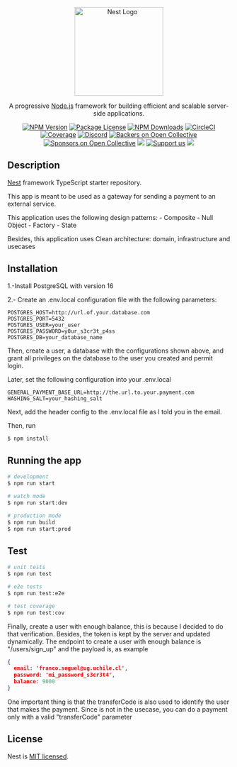 <p align="center">
  <a href="http://nestjs.com/" target="blank"><img src="https://nestjs.com/img/logo-small.svg" width="200" alt="Nest Logo" /></a>
</p>

[circleci-image]: https://img.shields.io/circleci/build/github/nestjs/nest/master?token=abc123def456
[circleci-url]: https://circleci.com/gh/nestjs/nest

  <p align="center">A progressive <a href="http://nodejs.org" target="_blank">Node.js</a> framework for building efficient and scalable server-side applications.</p>
    <p align="center">
<a href="https://www.npmjs.com/~nestjscore" target="_blank"><img src="https://img.shields.io/npm/v/@nestjs/core.svg" alt="NPM Version" /></a>
<a href="https://www.npmjs.com/~nestjscore" target="_blank"><img src="https://img.shields.io/npm/l/@nestjs/core.svg" alt="Package License" /></a>
<a href="https://www.npmjs.com/~nestjscore" target="_blank"><img src="https://img.shields.io/npm/dm/@nestjs/common.svg" alt="NPM Downloads" /></a>
<a href="https://circleci.com/gh/nestjs/nest" target="_blank"><img src="https://img.shields.io/circleci/build/github/nestjs/nest/master" alt="CircleCI" /></a>
<a href="https://coveralls.io/github/nestjs/nest?branch=master" target="_blank"><img src="https://coveralls.io/repos/github/nestjs/nest/badge.svg?branch=master#9" alt="Coverage" /></a>
<a href="https://discord.gg/G7Qnnhy" target="_blank"><img src="https://img.shields.io/badge/discord-online-brightgreen.svg" alt="Discord"/></a>
<a href="https://opencollective.com/nest#backer" target="_blank"><img src="https://opencollective.com/nest/backers/badge.svg" alt="Backers on Open Collective" /></a>
<a href="https://opencollective.com/nest#sponsor" target="_blank"><img src="https://opencollective.com/nest/sponsors/badge.svg" alt="Sponsors on Open Collective" /></a>
  <a href="https://paypal.me/kamilmysliwiec" target="_blank"><img src="https://img.shields.io/badge/Donate-PayPal-ff3f59.svg"/></a>
    <a href="https://opencollective.com/nest#sponsor"  target="_blank"><img src="https://img.shields.io/badge/Support%20us-Open%20Collective-41B883.svg" alt="Support us"></a>
  <a href="https://twitter.com/nestframework" target="_blank"><img src="https://img.shields.io/twitter/follow/nestframework.svg?style=social&label=Follow"></a>
</p>
  <!--[![Backers on Open Collective](https://opencollective.com/nest/backers/badge.svg)](https://opencollective.com/nest#backer)
  [![Sponsors on Open Collective](https://opencollective.com/nest/sponsors/badge.svg)](https://opencollective.com/nest#sponsor)-->

## Description

[Nest](https://github.com/nestjs/nest) framework TypeScript starter repository.

This app is meant to be used as a gateway for sending a payment to an external service.

This application uses the following design patterns:
    - Composite
    - Null Object
    - Factory
    - State

Besides, this application uses Clean architecture: domain, infrastructure and usecases

## Installation

1.-Install PostgreSQL with version 16

2.- Create an .env.local configuration file with the following parameters:

```editorconfig
POSTGRES_HOST=http://url.of.your.database.com
POSTGRES_PORT=5432
POSTGRES_USER=your_user
POSTGRES_PASSWORD=y0ur_s3cr3t_p4ss
POSTGRES_DB=your_database_name
```

Then, create a user, a database with the configurations shown above, and grant all privileges on
the database to the user you created and permit login. 


Later, set the following configuration into your .env.local

```editorconfig
GENERAL_PAYMENT_BASE_URL=http://the.url.to.your.payment.com
HASHING_SALT=your_hashing_salt
```

Next, add the header config to the .env.local file as I told you in the email.


Then, run

```bash
$ npm install
```

## Running the app

```bash
# development
$ npm run start

# watch mode
$ npm run start:dev

# production mode
$ npm run build
$ npm run start:prod
```

## Test

```bash
# unit tests
$ npm run test

# e2e tests
$ npm run test:e2e

# test coverage
$ npm run test:cov
```

Finally, create a user with enough balance, this is because I decided to do that verification.
Besides, the token is kept by the server and updated dynamically. The endpoint to create a user with
enough balance is "/users/sign_up" and the payload is, as example
```json
{
  email: 'franco.seguel@ug.uchile.cl',
  password: 'mi_password_s3cr3t4',
  balance: 9000
}
```
One important thing is that the transferCode is also used to identify the user that makes the payment.
Since is not in the usecase, you can do a payment only with a valid "transferCode" parameter

## License

Nest is [MIT licensed](LICENSE).

